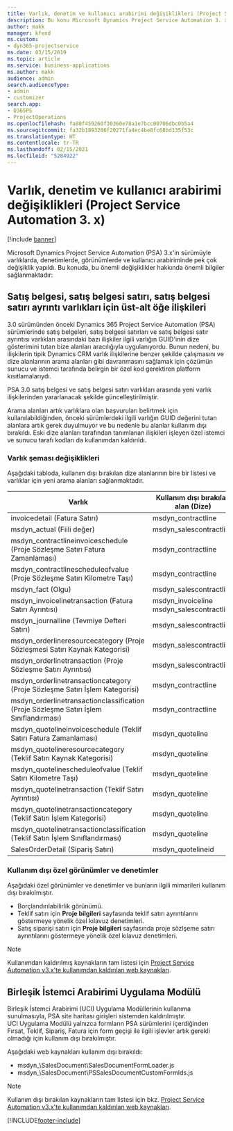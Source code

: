 ```yaml
---
title: Varlık, denetim ve kullanıcı arabirimi değişiklikleri (Project Service Automation 3. x)
description: Bu konu Microsoft Dynamics Project Service Automation 3. x'e yönelik çözüm değişiklikleri açıklamaktadır.
author: makk
manager: kfend
ms.custom:
- dyn365-projectservice
ms.date: 03/15/2019
ms.topic: article
ms.service: business-applications
ms.author: makk
audience: admin
search.audienceType:
- admin
- customizer
search.app:
- D365PS
- ProjectOperations
ms.openlocfilehash: fa80f459260f30360e78a1e7bcc00706dbc0b5a4
ms.sourcegitcommit: fa32b1893286f20271fa4ec4be8fc68bd135f53c
ms.translationtype: HT
ms.contentlocale: tr-TR
ms.lasthandoff: 02/15/2021
ms.locfileid: "5284922"
---
```

# <a name="entity-control-and-user-interface-changes-project-service-automation-3x"></a>Varlık, denetim ve kullanıcı arabirimi değişiklikleri (Project Service Automation 3. x)

[!include [banner](../../includes/psa-now-project-operations.md)]


Microsoft Dynamics Project Service Automation (PSA) 3.x'in sürümüyle varlıklarda, denetimlerde, görünümlerde ve kullanıcı arabiriminde pek çok değişiklik yapıldı. Bu konuda, bu önemli değişiklikler hakkında önemli bilgiler sağlanmaktadır:

## <a name="parent-child-relationships-for-sales-document-sales-document-line-sales-document-line-detail-entities"></a>Satış belgesi, satış belgesi satırı, satış belgesi satırı ayrıntı varlıkları için üst-alt öğe ilişkileri
3.0 sürümünden önceki Dynamics 365 Project Service Automation (PSA) sürümlerinde satış belgeleri, satış belgesi satırları ve satış belgesi satır ayrıntısı varlıkları arasındaki bazı ilişkiler ilgili varlığın GUID'inin dize gösterimini tutan bize alanları aracılığıyla uygulanıyordu. Bunun nedeni, bu ilişkilerin tipik Dynamics CRM varlık ilişkilerine benzer şekilde çalışmasını ve dize alanlarının arama alanları gibi davranmasını sağlamak için çözümün sunucu ve istemci tarafında belirgin bir özel kod gerektiren platform kısıtlamalarıydı.

PSA 3.0 satış belgesi ve satış belgesi satırı varlıkları arasında yeni varlık ilişkilerinden yararlanacak şekilde güncelleştirilmiştir.

Arama alanları artık varlıklara olan başvuruları belirtmek için kullanılabildiğinden, önceki sürümlerdeki ilgili varlığın GUID değerini tutan alanlara artık gerek duyulmuyor ve bu nedenle bu alanlar kullanım dışı bırakıldı. Eski dize alanları tarafından tanımlanan ilişkileri işleyen özel istemci ve sunucu tarafı kodları da kullanımdan kaldırıldı.

### <a name="entity-schema-changes"></a>Varlık şeması değişiklikleri
Aşağıdaki tabloda, kullanım dışı bırakılan dize alanlarının bire bir listesi ve varlıklar için yeni arama alanları sağlanmaktadır. 

 Varlık |   Kullanım dışı bırakılan alan (Dize) | Yeni alan (Arama)
--- | --- | ---
invoicedetail (Fatura Satırı) |  msdyn_contractline |    msdyn_contractlineid
msdyn_actual (Fiili değer) | msdyn_salescontractline |   msdyn_salescontractlineid
msdyn_contractlineinvoiceschedule (Proje Sözleşme Satırı Fatura Zamanlaması) |    msdyn_contractline |    msdyn_contractlineid
msdyn_contractlinescheduleofvalue (Proje Sözleşme Satırı Kilometre Taşı) |   msdyn_contractline |    msdyn_contractlineid
msdyn_fact (Olgu) | msdyn_salescontractline |   msdyn_salescontractlineid
msdyn_invoicelinetransaction (Fatura Satırı Ayrıntısı) | msdyn_invoiceline <br> msdyn_salescontractline | msdyn_invoicelineid <br> msdyn_salescontractlineid
msdyn_journalline (Tevmiye Defteri Satırı) |  msdyn_salescontractline |   msdyn_salescontractlineid
msdyn_orderlineresourcecategory (Proje Sözleşmesi Satırı Kaynak Kategorisi) | msdyn_salescontractline |   msdyn_contractlineid
msdyn_orderlinetransaction (Proje Sözleşme Satırı Ayrıntısı) | msdyn_salescontractline |   msdyn_salescontractlineid
msdyn_orderlinetransactioncategory (Proje Sözleşme Satırı İşlem Kategorisi) |   msdyn_contractline |    msdyn_contractlineid
msdyn_orderlinetransactionclassification (Proje Sözleşme Satırı İşlem Sınıflandırması) |   msdyn_contractline |    msdyn_contractlineid
msdyn_quotelineinvoiceschedule (Teklif Satırı Fatura Zamanlaması) |  msdyn_quoteline |   msdyn_quotelineid
msdyn_quotelineresourcecategory (Teklif Satırı Kaynak Kategorisi) |    msdyn_quoteline |   msdyn_quotelineid
msdyn_quotelinescheduleofvalue (Teklif Satırı Kilometre Taşı) | msdyn_quoteline |   msdyn_quotelineid
msdyn_quotelinetransaction (Teklif Satırı Ayrıntısı) |    msdyn_quoteline |   msdyn_quotelineid
msdyn_quotelinetransactioncategory (Teklif Satırı İşlem Kategorisi) |  msdyn_quoteline |   msdyn_quotelineid
msdyn_quotelinetransactionclassification (Teklif Satırı İşlem Sınıflandırması) |  msdyn_quoteline |   msdyn_quotelineid
SalesOrderDetail (Sipariş Satırı) | msdyn_quotelineid | msdyn_quoteline 

### <a name="deprecated-custom-views-and-controls"></a>Kullanım dışı özel görünümler ve denetimler
Aşağıdaki özel görünümler ve denetimler ve bunların ilgili mimarileri kullanım dışı bırakılmıştır.

- Borçlandırılabilirlik görünümü.
- Teklif satırı için **Proje bilgileri** sayfasında teklif satırı ayrıntılarını göstermeye yönelik özel kılavuz denetimleri.
- Satış siparişi satırı için **Proje bilgileri** sayfasında proje sözlşeme satırı ayrıntılarını göstermeye yönelik özel kılavuz denetimleri.

> [!NOTE]
> Kullanımdan kaldırılmış kaynakların tam listesi için [Project Service Automation v3.x'te kullanımdan kaldırılan web kaynakları](../developer-guides/web-resources-deprecated-v3.x.md).

## <a name="unified-client-interface-app-module"></a>Birleşik İstemci Arabirimi Uygulama Modülü
Birleşik İstemci Arabirimi (UCI) Uygulama Modüllerinin kullanıma sunulmasıyla, PSA site haritası girişleri sistemden kaldırılmıştır.  
UCI Uygulama Modülü yalnızca formların PSA sürümlerini içerdiğinden Fırsat, Teklif, Sipariş, Fatura için form geçişi ile ilgili işlevler artık gerekli olmadığı için kullanım dışı bırakılmıştır.  

Aşağıdaki web kaynakları kullanım dışı bırakıldı:

- msdyn_\SalesDocument\SalesDocumentFormLoader.js
- msdyn_\SalesDocument\PSSalesDocumentCustomFormIds.js

> [!NOTE]
> Kullanım dışı bırakılan kaynakların tam listesi için bkz. [Project Service Automation v3.x'te kullanımdan kaldırılan web kaynakları](../developer-guides/web-resources-deprecated-v3.x.md).




[!INCLUDE[footer-include](../../includes/footer-banner.md)]